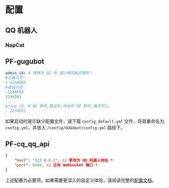 # 配置

## QQ 机器人

### NapCat

## PF-gugubot 
```yaml
admin_id: # 管理员 QQ 号,请以相同格式填写！
#正确示范：
- 1234563
#错误示范：
-1234563
1234563
...
group_id: # QQ 群号,要监听,转发的 QQ 群号,格式同上。
- 1234561
```
如果启动时提示缺少配置文件，请下载 `config_default.yml` 文件，将其重命名为 `config.yml`，并放入 `/config/GUGUbot/config.yml` 路径下。

## PF-cq_qq_api 
```json
{
    "host": "127.0.0.1", // 更改为 QQ 机器人地址 *
    "port": 8080, // 正向 WebSocket 端口 *
}
```

上述配置为必要项。如果需要更深入的自定义体验，请阅读完整的[配置文档](../config/config.md)。